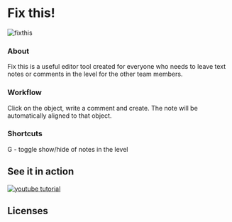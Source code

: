 # Fix this!

![fixthis](/alexhajdu/ue4_plugins_documentation/blob/master/Resources/ft2.png)

### About 

Fix this is a useful editor tool created for everyone who needs to leave text notes or comments in the level for the other team members.

### Workflow

Click on the object, write a comment and create. The note will be automatically aligned to that object.

### Shortcuts
G - toggle show/hide of notes in the level

## See it in action
[![youtube tutorial](/alexhajdu/ue4_plugins_documentation/blob/master/Resources/ft_youtube.png)](https://youtu.be/5OI5-ibnpgU 
"YouTube")

## Licenses


